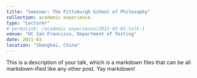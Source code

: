 ```yaml
---
title: "Seminar: The Pittsburgh School of Philosophy"
collection: academic experience
type: "Lecturer"
# permalink: /academic experience/2012-03-01-talk-1
venue: "UC San Francisco, Department of Testing"
date: 2021-03
location: "Shanghai, China"
---
```


This is a description of your talk, which is a markdown files that can be all markdown-ified like any other post. Yay markdown!
